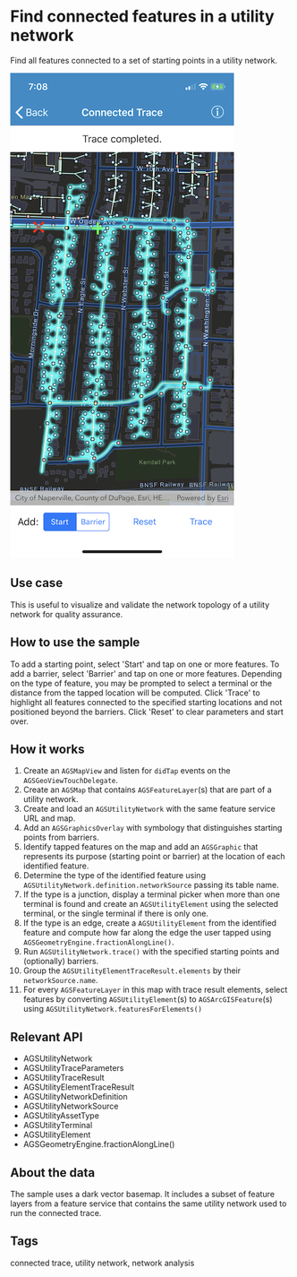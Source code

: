 # Find connected features in a utility network

Find all features connected to a set of starting points in a utility network.

![](image1.png)

## Use case

This is useful to visualize and validate the network topology of a utility network for quality assurance. 

## How to use the sample

To add a starting point, select 'Start' and tap on one or more features. To add a barrier, select 'Barrier' and tap on one or more features. Depending on the type of feature, you may be prompted to select a terminal or the distance from the tapped location will be computed. Click 'Trace' to highlight all features connected to the specified starting locations and not positioned beyond the barriers. Click 'Reset' to clear parameters and start over.

## How it works

1. Create an `AGSMapView` and listen for `didTap` events on the `AGSGeoViewTouchDelegate`.
2. Create an `AGSMap` that contains `AGSFeatureLayer`(s) that are part of a utility network.
3. Create and load an `AGSUtilityNetwork` with the same feature service URL and map.
4. Add an `AGSGraphicsOverlay` with symbology that distinguishes starting points from barriers.
5. Identify tapped features on the map and add an `AGSGraphic` that represents its purpose (starting point or barrier) at the location of each identified feature.
6. Determine the type of the identified feature using `AGSUtilityNetwork.definition.networkSource` passing its table name.
7. If the type is a junction, display a terminal picker when more than one terminal is found and create an `AGSUtilityElement` using the selected terminal, or the single terminal if there is only one.
8. If the type is an edge, create a `AGSUtilityElement` from the identified feature and compute how far along the edge the user tapped using `AGSGeometryEngine.fractionAlongLine()`.
9. Run `AGSUtilityNetwork.trace()` with the specified starting points and (optionally) barriers.
10. Group the `AGSUtilityElementTraceResult.elements` by their `networkSource.name`.
11. For every `AGSFeatureLayer` in this map with trace result elements, select features by converting `AGSUtilityElement`(s) to `AGSArcGISFeature`(s) using `AGSUtilityNetwork.featuresForElements()`

## Relevant API

* AGSUtilityNetwork
* AGSUtilityTraceParameters
* AGSUtilityTraceResult
* AGSUtilityElementTraceResult
* AGSUtilityNetworkDefinition
* AGSUtilityNetworkSource
* AGSUtilityAssetType
* AGSUtilityTerminal
* AGSUtilityElement
* AGSGeometryEngine.fractionAlongLine()

## About the data

The sample uses a dark vector basemap. It includes a subset of feature layers from a feature service that contains the same utility network used to run the connected trace.

## Tags

connected trace, utility network, network analysis